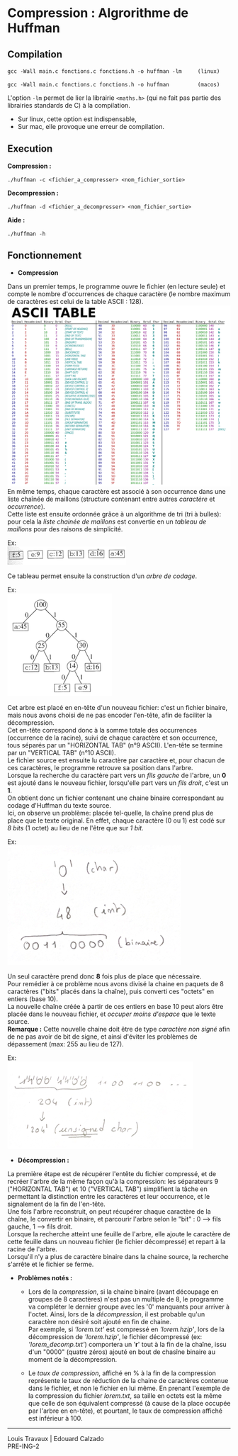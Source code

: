 # Compression : Algrorithme de Huffman

## Compilation

```
gcc -Wall main.c fonctions.c fonctions.h -o huffman -lm     (linux)
```
```
gcc -Wall main.c fonctions.c fonctions.h -o huffman         (macos)
```

L'option ```-lm``` permet de lier la librairie ```<maths.h>``` (qui ne fait pas partie des librairies standards de C) à la compilation.  
- Sur linux, cette option est indispensable,
- Sur mac, elle provoque une erreur de compilation.

## Execution

**Compression :**
```
./huffman -c <fichier_a_compresser> <nom_fichier_sortie>
```

**Decompression :**
```
./huffman -d <fichier_a_decompresser> <nom_fichier_sortie>
```

**Aide :**
```
./huffman -h
```

## Fonctionnement
- **Compression**

Dans un premier temps, le programme ouvre le fichier (en lecture seule) et compte le nombre d'occurrences de chaque caractère (le nombre maximum de caractères est celui de la table ASCII : 128).  
![ASCII](./assets/ASCII.png)  
En même temps, chaque caractère est associé à son occurrence dans une liste chaînée de maillons (structure contenant entre autres *caractère* et *occurrence*).  
Cette liste est ensuite ordonnée grâce à un algorithme de tri (tri à bulles): pour cela la *liste chainée de maillons* est convertie en un *tableau de maillons* pour des raisons de simplicité.  
  
Ex:  
![tableau_maillons](./assets/tableau_maillons.png)  
  
Ce tableau permet ensuite la construction d'un *arbre de codage*.  
  
Ex:  
![arbre_codage](./assets/arbre_codage.png)  
  
Cet arbre est placé en en-tête d'un nouveau fichier: c'est un fichier binaire, mais nous avons choisi de ne pas encoder l'en-tête, afin de faciliter la décompression.  
Cet en-tête correspond donc à la somme totale des occurrences (occurrence de la racine), suivi de chaque caractère et son occurrence, tous séparés par un "HORIZONTAL TAB" (n°9 ASCII). L'en-tête se termine par un "VERTICAL TAB" (n°10 ASCII).  
Le fichier source est ensuite lu caractère par caractère et, pour chacun de ces caractères, le programme retrouve sa position dans l'arbre.  
Lorsque la recherche du caractère part vers un *fils gauche* de l'arbre, un **0** est ajouté dans le nouveau fichier, lorsqu'elle part vers un *fils droit*, c'est un **1**.  
On obtient donc un fichier contenant une chaine binaire correspondant au codage d'Huffman du texte source.  
Ici, on observe un problème: placée tel-quelle, la chaîne prend plus de place que le texte original. En effet, chaque caractère (0 ou 1) est codé sur *8 bits* (1 octet) au lieu de ne l'être que sur *1 bit*.  
  
Ex:  
![bit_sur_octet](./assets/bit_sur_octet.png)  
  
Un seul caractère prend donc **8** fois plus de place que nécessaire.  
Pour remédier à ce problème nous avons divisé la chaine en paquets de 8 caractères ("bits" placés dans la chaîne), puis converti ces "octets" en entiers (base 10).  
La nouvelle chaîne créée à partir de ces entiers en base 10 peut alors être placée dans le nouveau fichier, et *occuper moins d'espace* que le texte source.  
**Remarque :** Cette nouvelle chaine doit être de type *caractère non signé* afin de ne pas avoir de bit de signe, et ainsi d'éviter les problèmes de dépassement (max: 255 au lieu de 127).  
  
Ex:  
![solution_compression](./assets/solution_compression.png)  
  

- **Décompression :**

La première étape est de récupérer l'entête du fichier compressé, et de recréer l'arbre de la même façon qu'à la compression: les séparateurs 9 ("HORIZONTAL TAB") et 10 ("VERTICAL TAB") simplifient la tâche en permettant la distinction entre les caractères et leur occurrence, et le signalement de la fin de l'en-tête.  
Une fois l'arbre reconstruit, on peut récupérer chaque caractère de la chaîne, le convertir en binaire, et parcourir l'arbre selon le "bit" : 0 --> fils gauche, 1 --> fils droit.  
Lorsque la recherche atteint une feuille de l'arbre, elle ajoute le caractère de cette feuille dans un nouveau fichier (le fichier décompressé) et repart à la racine de l'arbre.  
Lorsqu'il n'y a plus de caractère binaire dans la chaine source, la recherche s'arrête et le fichier se ferme.  
  

- **Problèmes notés :**

    - Lors de la *compression*, si la chaine binaire (avant découpage en groupes de 8 caractères) n'est pas un multiple de 8, le programme va compléter le dernier groupe avec les '0' manquants pour arriver à l'octet. Ainsi, lors de la *décompression*, il est probable qu'un caractère non désiré soit ajouté en fin de chaine.  
    Par exemple, si *'lorem.txt'* est compressé en *'lorem.hzip'*, lors de la décompression de *'lorem.hzip'*, le fichier décompressé (ex: *'lorem_decomp.txt'*) comportera un '**r**' tout à la fin de la chaîne, issu d'un "0000" (quatre zéros) ajouté en bout de chasîne binaire au moment de la décompression.  
  
    - Le *taux de compression*, affiché en % à la fin de la compression représente le taux de réduction de la chaine de caractères contenue dans le fichier, et non le fichier en lui même. En prenant l'exemple de la compression du fichier *lorem.txt*, sa taille en octets est la même que celle de son équivalent compressé (à cause de la place occupée par l'arbre en en-tête), et pourtant, le taux de compression affiché est inférieur à 100.

---

Louis Travaux | Edouard Calzado  
PRE-ING-2